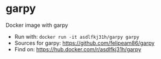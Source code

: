 # garpy
Docker image with garpy


* Run with: `docker run -it asdlfkj31h/garpy garpy`
* Sources for garpy: https://github.com/felipeam86/garpy
* Find on: https://hub.docker.com/r/asdlfkj31h/garpy
